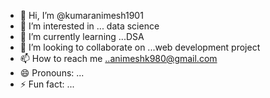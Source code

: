 - 👋 Hi, I’m @kumaranimesh1901
- 👀 I’m interested in ... data science
- 🌱 I’m currently learning ...DSA
- 💞️ I’m looking to collaborate on ...web development project
- 📫 How to reach me ..animeshk980@gmail.com
- 😄 Pronouns: ...
- ⚡ Fun fact: ...

<!---
kumaranimesh1901/kumaranimesh1901 is a ✨ special ✨ repository because its `README.md` (this file) appears on your GitHub profile.
You can click the Preview link to take a look at your changes.
--->

